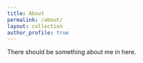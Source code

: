 ```yaml
---
title: About
permalink: /about/
layout: collection
author_profile: true
---
```


There should be something about me in here.
